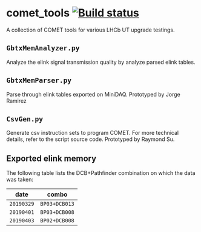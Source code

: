 # comet_tools [![Build status](https://travis-ci.com/umd-lhcb/comet_tools.svg?branch=master)](https://travis-ci.com/umd-lhcb)
A collection of COMET tools for various LHCb UT upgrade testings.


## `GbtxMemAnalyzer.py`
Analyze the elink signal transmission quality by analyze parsed elink tables.


## `GbtxMemParser.py`
Parse through elink tables exported on MiniDAQ. Prototyped by Jorge Ramirez


## `CsvGen.py`
Generate csv instruction sets to program COMET. For more technical details,
refer to the script source code. Prototyped by Raymond Su.


## Exported elink memory
The following table lists the DCB+Pathfinder combination on which the data was
taken:

| date       | combo         |
|------------|---------------|
| `20190329` | `BP03+DCB013` |
| `20190401` | `BP03+DCB008` |
| `20190403` | `BP02+DCB008` |
